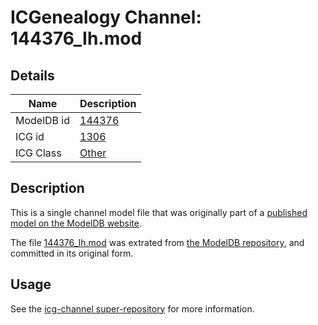 # ICGenealogy Channel: 144376\_Ih.mod

## Details

Name | Description
---- | -----------
ModelDB id | [144376](http://senselab.med.yale.edu/ModelDB/ShowModel.cshtml?model=144376)
ICG id | [1306](http://icg.neurotheory.ox.ac.uk/channels/other/1306)
ICG Class | [Other](http://icg.neurotheory.ox.ac.uk/channels/other)

## Description

This is a single channel model file that was originally part of a [published model on the ModelDB website](http://senselab.med.yale.edu/mModelDB/ShowModel.cshtml?model=144376).

The file [144376\_Ih.mod](144376_Ih.mod) was extrated from [the ModelDB repository](http://senselab.med.yale.edu/ModelDB/ShowModel.cshtml?model=144376), and committed in its original form.

## Usage

See the [icg-channel super-repository](https://github.com/icgenealogy/icg-channels) for more information.